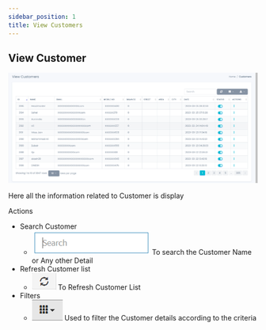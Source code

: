 ```yaml
---
sidebar_position: 1
title: View Customers
---
```


## View Customer

![View Customers](/img/web/view_customers.PNG)

Here all the information related to Customer is display

Actions

- Search Customer
  - ![Search Tab](/img/web/search_tab.jpg) To search the Customer Name or Any other Detail
- Refresh Customer list
  - ![Refresh Tab](/img/web/refresh_tab.jpg) To Refresh Customer List
- Filters
  - ![Filter Tab](/img/web/filter_tab.jpg) Used to filter the Customer details according to the criteria
